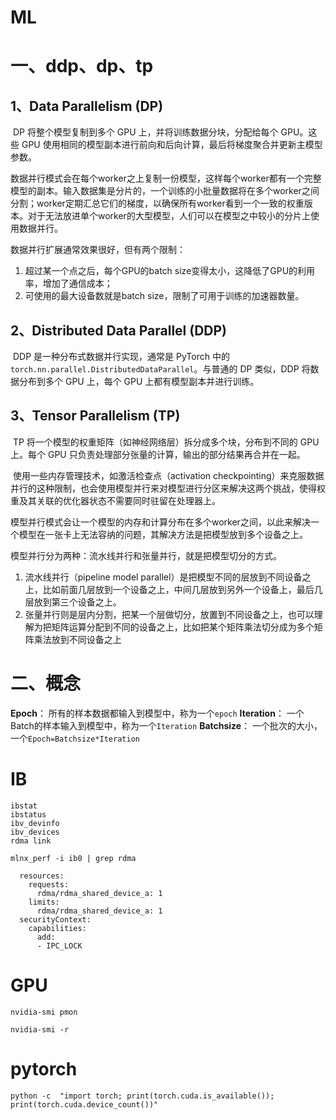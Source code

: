 # ML

# 一、ddp、dp、tp

## 1、Data Parallelism (DP)

​	DP 将整个模型复制到多个 GPU 上，并将训练数据分块，分配给每个 GPU。这些 GPU 使用相同的模型副本进行前向和后向计算，最后将梯度聚合并更新主模型参数。



​	数据并行模式会在每个worker之上复制一份模型，这样每个worker都有一个完整模型的副本。输入数据集是分片的，一个训练的小批量数据将在多个worker之间分割；worker定期汇总它们的梯度，以确保所有worker看到一个一致的权重版本。对于无法放进单个worker的大型模型，人们可以在模型之中较小的分片上使用数据并行。

数据并行扩展通常效果很好，但有两个限制：

1. 超过某一个点之后，每个GPU的batch size变得太小，这降低了GPU的利用率，增加了通信成本；
2. 可使用的最大设备数就是batch size，限制了可用于训练的加速器数量。

## 2、Distributed Data Parallel (DDP)

​	DDP 是一种分布式数据并行实现，通常是 PyTorch 中的 `torch.nn.parallel.DistributedDataParallel`。与普通的 DP 类似，DDP 将数据分布到多个 GPU 上，每个 GPU 上都有模型副本并进行训练。

## 3、Tensor Parallelism (TP)

​	TP 将一个模型的权重矩阵（如神经网络层）拆分成多个块，分布到不同的 GPU 上。每个 GPU 只负责处理部分张量的计算，输出的部分结果再合并在一起。

​	使用一些内存管理技术，如激活检查点（activation checkpointing）来克服数据并行的这种限制，也会使用模型并行来对模型进行分区来解决这两个挑战，使得权重及其关联的优化器状态不需要同时驻留在处理器上。

​	模型并行模式会让一个模型的内存和计算分布在多个worker之间，以此来解决一个模型在一张卡上无法容纳的问题，其解决方法是把模型放到多个设备之上。

模型并行分为两种：流水线并行和张量并行，就是把模型切分的方式。

1. 流水线并行（pipeline model parallel）是把模型不同的层放到不同设备之上，比如前面几层放到一个设备之上，中间几层放到另外一个设备上，最后几层放到第三个设备之上。
2. 张量并行则是层内分割，把某一个层做切分，放置到不同设备之上，也可以理解为把矩阵运算分配到不同的设备之上，比如把某个矩阵乘法切分成为多个矩阵乘法放到不同设备之上



# 二、概念

**Epoch**： 所有的样本数据都输入到模型中，称为一个`epoch`
**Iteration**： 一个Batch的样本输入到模型中，称为一个`Iteration`
**Batchsize**： 一个批次的大小，一个`Epoch=Batchsize*Iteration`





# IB

```
ibstat
ibstatus
ibv_devinfo
ibv_devices
rdma link
```

```
mlnx_perf -i ib0 | grep rdma
```

```
  resources:
    requests:
      rdma/rdma_shared_device_a: 1
    limits:
      rdma/rdma_shared_device_a: 1
  securityContext:
    capabilities:
      add:
      - IPC_LOCK
```



# GPU

```
nvidia-smi pmon
```

```
nvidia-smi -r
```





# pytorch

```
python -c  "import torch; print(torch.cuda.is_available()); print(torch.cuda.device_count())"
```

